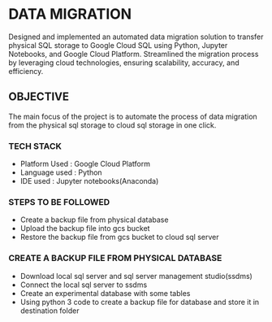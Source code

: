 
# DATA MIGRATION
Designed and implemented an automated data migration solution to transfer physical SQL storage to Google Cloud SQL using Python, Jupyter Notebooks, and Google Cloud Platform. Streamlined the migration process by leveraging cloud technologies, ensuring scalability, accuracy, and efficiency.
## OBJECTIVE
The main focus of the project is to automate the process of data migration from the physical sql storage to cloud sql storage in one click.
### TECH STACK
- Platform Used  : Google Cloud Platform
- Language used  : Python
- IDE used       : Jupyter notebooks(Anaconda)
### STEPS TO BE FOLLOWED
- Create a backup file from physical database
- Upload the backup file into gcs bucket
- Restore the backup file from gcs bucket to cloud sql server 
### CREATE A BACKUP FILE FROM PHYSICAL DATABASE 
- Download local sql server and sql server management studio(ssdms)
- Connect the local sql server to ssdms
- Create an experimental database with some tables
- Using python 3 code to create a backup file for database and store it in destination folder





